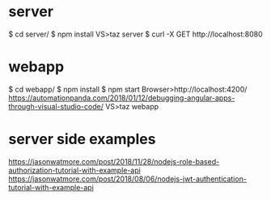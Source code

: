 # server
$ cd server/
$ npm install
VS>taz server
$ curl -X GET http://localhost:8080

# webapp
$ cd webapp/
$ npm install
$ npm start
Browser>http://localhost:4200/
https://automationpanda.com/2018/01/12/debugging-angular-apps-through-visual-studio-code/
VS>taz webapp

# server side examples
https://jasonwatmore.com/post/2018/11/28/nodejs-role-based-authorization-tutorial-with-example-api
https://jasonwatmore.com/post/2018/08/06/nodejs-jwt-authentication-tutorial-with-example-api    
